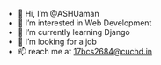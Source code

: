 - 👋 Hi, I’m @ASHUaman
- 👀 I’m interested in Web Development
- 🌱 I’m currently learning Django
- 💞️ I’m looking for a job
- 📫 reach me at 17bcs2684@cuchd.in

<!---
ASHUaman/ASHUaman is a ✨ special ✨ repository because its `README.md` (this file) appears on your GitHub profile.
You can click the Preview link to take a look at your changes.
--->

